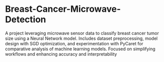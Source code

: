 # Breast-Cancer-Microwave-Detection
A project leveraging microwave sensor data to classify breast cancer tumor size using a Neural Network model. Includes dataset preprocessing, model design with SGD optimization, and experimentation with PyCaret for comparative analysis of machine learning models. Focused on simplifying workflows and enhancing accuracy and interpretability
